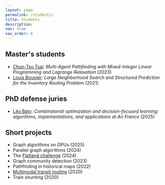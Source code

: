 ```yaml
---
layout: page
permalink: /students/
title: Students
description: 
nav: true
nav_order: 6
---
```


## Master's students

- [Chun-Tso Tsai](https://www.linkedin.com/in/tsaichuntso/): _Multi-Agent Pathfinding with Mixed-Integer  Linear Programming  and Lagrange Relaxation_ (2023)
- [Louis Bouvier](https://louisbouvier.github.io/): _Large Neighborhood Search and Structured Prediction for the
Inventory Routing Problem_ (2021)

## PhD defense juries

- [Léo Baty](https://batyleo.github.io/): _Combinatorial optimization and decision-focused learning: algorithms, implementations, and applications at Air France_ (2025)

## Short projects

- Graph algorithms on GPUs (2025)
- Parallel graph algorithms (2024)
- The [Flatland challenge](https://www.flatland-association.org/home) (2024)
- Graph community detection (2023)
- Pathfinding in historical maps (2022)
- [Multimodal transit routing](https://www.youtube.com/watch?v=bQ0FSKwVTw0) (2020)
- Train shunting (2020)
